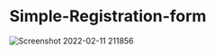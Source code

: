 # Simple-Registration-form

![Screenshot 2022-02-11 211856](https://user-images.githubusercontent.com/86012289/153629613-d826b9f9-6326-41b0-b7a0-a3ef0c928016.png)
